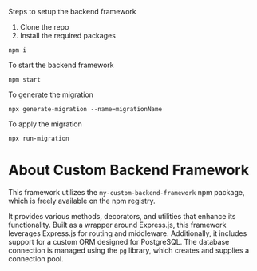 Steps to setup the backend framework

1. Clone the repo
2. Install the required packages

```
npm i
```

To start the backend framework

```
npm start
```

To generate the migration

```
npx generate-migration --name=migrationName
```

To apply the migration

```
npx run-migration
```

# About Custom Backend Framework

This framework utilizes the `my-custom-backend-framework` npm package, which is freely available on the npm registry.

It provides various methods, decorators, and utilities that enhance its functionality. Built as a wrapper around Express.js, this framework leverages Express.js for routing and middleware. Additionally, it includes support for a custom ORM designed for PostgreSQL. The database connection is managed using the `pg` library, which creates and supplies a connection pool.
